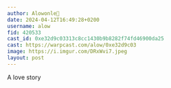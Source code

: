```yaml
---
author: Alowonle🎩
date: 2024-04-12T16:49:28+0200
username: alow
fid: 420533
cast_id: 0xe32d9c03313c8cc1430b9b8282f74fd46900da25
cast: https://warpcast.com/alow/0xe32d9c03
image: https://i.imgur.com/DRxWvi7.jpeg
layout: post
---
```

A love story  

<img src='https://i.imgur.com/DRxWvi7.jpeg' alt='' referrerpolicy='no-referrer'/>